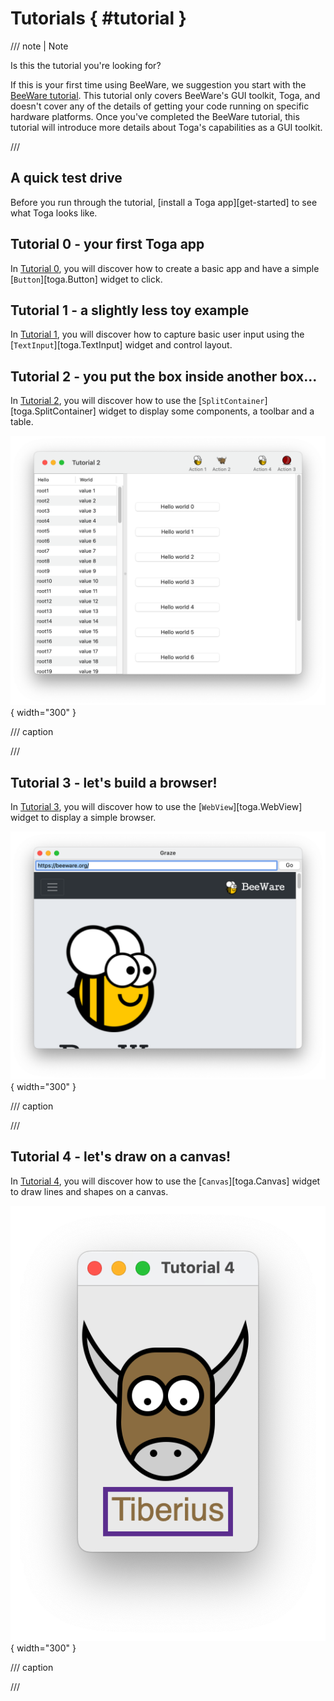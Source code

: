 # Tutorials  { #tutorial }

/// note | Note

Is this the tutorial you're looking for?

If this is your first time using BeeWare, we suggestion you start with
the [BeeWare tutorial](https://docs.beeware.org). This tutorial only
covers BeeWare's GUI toolkit, Toga, and doesn't cover any of the details
of getting your code running on specific hardware platforms. Once you've
completed the BeeWare tutorial, this tutorial will introduce more
details about Toga's capabilities as a GUI toolkit.

///

## A quick test drive

Before you run through the tutorial,
[install a Toga app][get-started] to see
what Toga looks like.

## Tutorial 0 - your first Toga app

In [Tutorial 0](tutorial-0.md), you will discover how to
create a basic app and have a simple [`Button`][toga.Button] widget to click.

## Tutorial 1 - a slightly less toy example

In [Tutorial 1](tutorial-1.md), you will discover how to
capture basic user input using the [`TextInput`][toga.TextInput] widget and control layout.

## Tutorial 2 - you put the box inside another box...

In [Tutorial 2](tutorial-2.md), you will discover how to
use the [`SplitContainer`][toga.SplitContainer] widget to
display some components, a toolbar and a table.

![images/tutorial-2.png](images/tutorial-2.png){ width="300" }

/// caption

///

<!-- TODO: Update alt text -->

## Tutorial 3 - let's build a browser!

In [Tutorial 3](tutorial-3.md), you will discover how to
use the [`WebView`][toga.WebView] widget to
display a simple browser.

![images/tutorial-3.png](images/tutorial-3.png){ width="300" }

/// caption

///

<!-- TODO: Update alt text -->

## Tutorial 4 - let's draw on a canvas!

In [Tutorial 4](tutorial-4.md), you will discover how to
use the [`Canvas`][toga.Canvas] widget to draw
lines and shapes on a canvas.

![images/tutorial-4.png](images/tutorial-4.png){ width="300" }

/// caption

///

<!-- TODO: Update alt text -->
